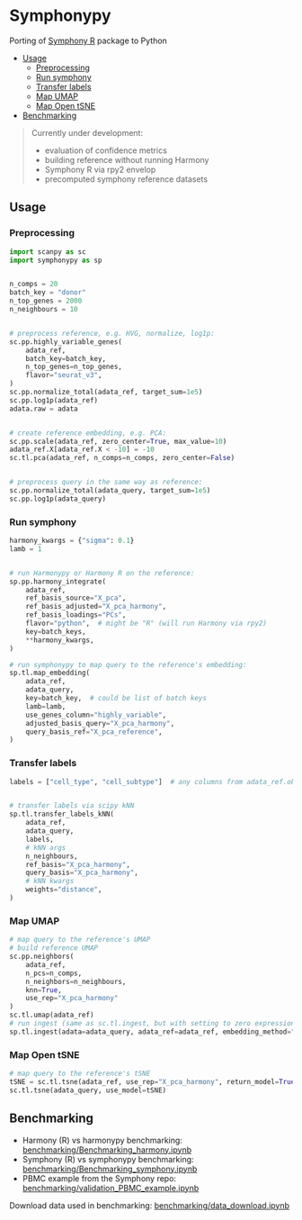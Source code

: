 <!-- omit in toc -->
# Symphonypy
Porting of [Symphony R](https://github.com/immunogenomics/symphony) package to Python

- [Usage](#usage)
  - [Preprocessing](#preprocessing)
  - [Run symphony](#run-symphony)
  - [Transfer labels](#transfer-labels)
  - [Map UMAP](#map-umap)
  - [Map Open tSNE](#map-open-tsne)
- [Benchmarking](#benchmarking)

> Currently under development:
> - evaluation of confidence metrics
> - building reference without running Harmony
> - Symphony R via rpy2 envelop
> - precomputed symphony reference datasets

  
## Usage
### Preprocessing
```python
import scanpy as sc
import symphonypy as sp


n_comps = 20
batch_key = "donor"
n_top_genes = 2000
n_neighbours = 10


# preprocess reference, e.g. HVG, normalize, log1p:
sc.pp.highly_variable_genes(
    adata_ref,
    batch_key=batch_key,
    n_top_genes=n_top_genes,
    flavor="seurat_v3",
)
sc.pp.normalize_total(adata_ref, target_sum=1e5)
sc.pp.log1p(adata_ref)
adata.raw = adata


# create reference embedding, e.g. PCA:
sc.pp.scale(adata_ref, zero_center=True, max_value=10)
adata_ref.X[adata_ref.X < -10] = -10
sc.tl.pca(adata_ref, n_comps=n_comps, zero_center=False)


# preprocess query in the same way as reference:
sc.pp.normalize_total(adata_query, target_sum=1e5)
sc.pp.log1p(adata_query)
```
### Run symphony
```python
harmony_kwargs = {"sigma": 0.1}
lamb = 1


# run Harmonypy or Harmony R on the reference:
sp.pp.harmony_integrate(
    adata_ref,
    ref_basis_source="X_pca",
    ref_basis_adjusted="X_pca_harmony",
    ref_basis_loadings="PCs",
    flavor="python",  # might be "R" (will run Harmony via rpy2)
    key=batch_keys,
    **harmony_kwargs,
)

# run symphonypy to map query to the reference's embedding:
sp.tl.map_embedding(
    adata_ref,
    adata_query,
    key=batch_key,  # could be list of batch keys
    lamb=lamb,
    use_genes_column="highly_variable",
    adjusted_basis_query="X_pca_harmony",
    query_basis_ref="X_pca_reference",
)
```
### Transfer labels
```python
labels = ["cell_type", "cell_subtype"]  # any columns from adata_ref.obs


# transfer labels via scipy kNN
sp.tl.transfer_labels_kNN(
    adata_ref,
    adata_query,
    labels,
    # kNN args
    n_neighbours,
    ref_basis="X_pca_harmony",
    query_basis="X_pca_harmony",
    # kNN kwargs
    weights="distance",
)
```
### Map UMAP
```python
# map query to the reference's UMAP
# build reference UMAP
sc.pp.neighbors(
    adata_ref,
    n_pcs=n_comps,
    n_neighbors=n_neighbours,
    knn=True,
    use_rep="X_pca_harmony"
)
sc.tl.umap(adata_ref)
# run ingest (same as sc.tl.ingest, but with setting to zero expressions of var_names missed in query)
sp.tl.ingest(adata=adata_query, adata_ref=adata_ref, embedding_method="umap")
```
### Map Open tSNE
```python
# map query to the reference's tSNE
tSNE = sc.tl.tsne(adata_ref, use_rep="X_pca_harmony", return_model=True)
sc.tl.tsne(adata_query, use_model=tSNE)
```

## Benchmarking
- Harmony (R) vs harmonypy benchmarking: [benchmarking/Benchmarking_harmony.ipynb](benchmarking/Benchmarking_harmony.ipynb)
- Symphony (R) vs symphonypy benchmarking: [benchmarking/Benchmarking_symphony.ipynb](benchmarking/Benchmarking_symphony.ipynb)
- PBMC example from the Symphony repo: [benchmarking/validation_PBMC_example.ipynb](benchmarking/validation_PBMC_example.ipynb)

Download data used in benchmarking: [benchmarking/data_download.ipynb](benchmarking/data_download.ipynb)
